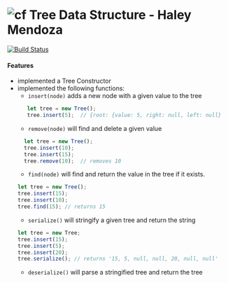 ![cf](http://i.imgur.com/7v5ASc8.png) Tree Data Structure - Haley Mendoza
====
[![Build Status](https://travis-ci.com/hjmendoza/data-structures-and-algorithms.svg?branch=master)](https://travis-ci.com/hjmendoza/data-structures-and-algorithms)

#### Features 
  * implemented a Tree Constructor
  * implemented the following functions:
    * `insert(node)` adds a new node with a given value to the tree
     ```javascript
        let tree = new Tree();
        tree.insert(5);  // {root: {value: 5, right: null, left: null}
      ```
    * `remove(node)` will find and delete a given value
    ```javascript
      let tree = new Tree(); 
      tree.insert(10);
      tree.insert(15);
      tree.remove(10);  // removes 10
    ```
    * `find(node)` will find and return the value in the tree if it exists.
    ```javascript
    let tree = new Tree(); 
    tree.insert(15); 
    tree.insert(10); 
    tree.find(15); // returns 15
    ```
    * `serialize()` will stringify a given tree and return the string
    ```javascript
    let tree = new Tree;
    tree.insert(15);
    tree.insert(5);
    tree.insert(20);
    tree.serialize(); // returns '15, 5, null, null, 20, null, null'
    ```
    * `deserialize()` will parse a stringified tree and return the tree
  